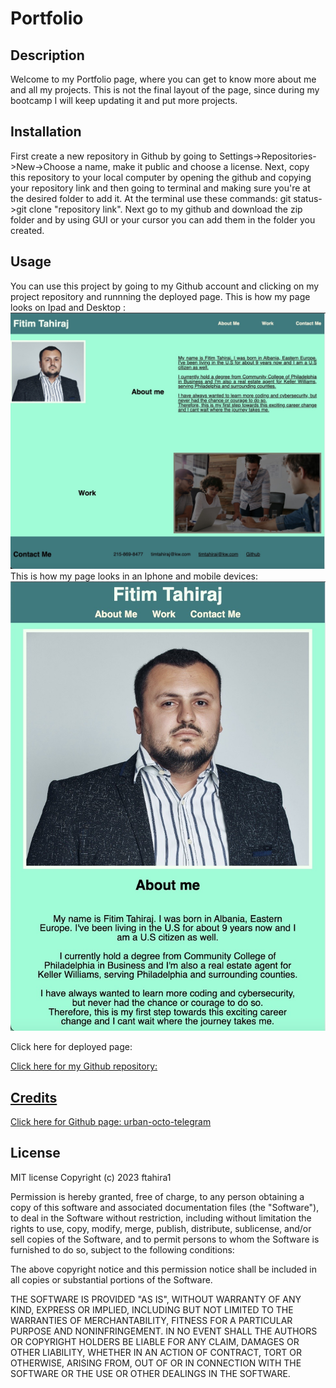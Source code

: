# Portfolio

## Description
Welcome to my Portfolio page, where you can get to know more about me and all my projects. This is not the final layout of the page, since during my bootcamp I will keep updating it and put more projects.  

## Installation
First create a new repository in Github by going to Settings->Repositories->New->Choose a name, make it public and choose a license.
Next, copy this repository to your local computer by opening the github and copying your repository link and then going to terminal and making sure you're at the desired folder to add it. At the terminal use these commands: git status->git clone "repository link".
Next go to my github and download the zip folder and by using GUI or your cursor you can add them in the folder you created.

## Usage
You can use this project by going to my Github account and clicking on my project repository and runnning the deployed page. 
This is how my page looks on Ipad and Desktop : 
<img src="./assets/images/desktop.jpg"/>
This is how my page looks in an Iphone and mobile devices: <img src="./assets/images/iphone.jpg">

Click here for deployed page: <a href="https://ftahira1.github.io/Portfolio/">

Click here for my Github repository: <a href="https://github.com/ftahira1/Portfolio.git">



## Credits
Click here for Github page: <a href="https://github.com/coding-boot-camp/urban-octo-telegram.git/">urban-octo-telegram</a>

## License
MIT license
Copyright (c) 2023 ftahira1

Permission is hereby granted, free of charge, to any person obtaining a copy
of this software and associated documentation files (the "Software"), to deal
in the Software without restriction, including without limitation the rights
to use, copy, modify, merge, publish, distribute, sublicense, and/or sell
copies of the Software, and to permit persons to whom the Software is
furnished to do so, subject to the following conditions:

The above copyright notice and this permission notice shall be included in all
copies or substantial portions of the Software.

THE SOFTWARE IS PROVIDED "AS IS", WITHOUT WARRANTY OF ANY KIND, EXPRESS OR
IMPLIED, INCLUDING BUT NOT LIMITED TO THE WARRANTIES OF MERCHANTABILITY,
FITNESS FOR A PARTICULAR PURPOSE AND NONINFRINGEMENT. IN NO EVENT SHALL THE
AUTHORS OR COPYRIGHT HOLDERS BE LIABLE FOR ANY CLAIM, DAMAGES OR OTHER
LIABILITY, WHETHER IN AN ACTION OF CONTRACT, TORT OR OTHERWISE, ARISING FROM,
OUT OF OR IN CONNECTION WITH THE SOFTWARE OR THE USE OR OTHER DEALINGS IN THE
SOFTWARE.